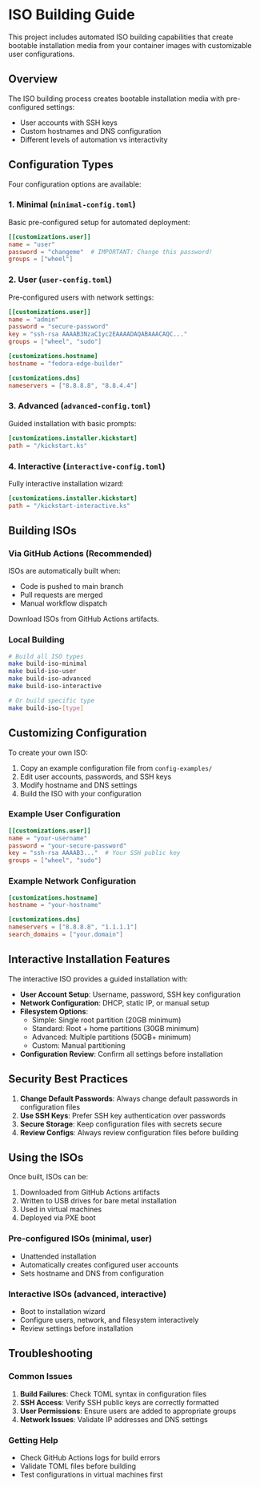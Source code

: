 # ISO Building Guide

This project includes automated ISO building capabilities that create bootable installation media from your container images with customizable user configurations.

## Overview

The ISO building process creates bootable installation media with pre-configured settings:

- User accounts with SSH keys
- Custom hostnames and DNS configuration
- Different levels of automation vs interactivity

## Configuration Types

Four configuration options are available:

### 1. Minimal (`minimal-config.toml`)

Basic pre-configured setup for automated deployment:

```toml
[[customizations.user]]
name = "user"
password = "changeme"  # IMPORTANT: Change this password!
groups = ["wheel"]
```

### 2. User (`user-config.toml`)

Pre-configured users with network settings:

```toml
[[customizations.user]]
name = "admin"
password = "secure-password"
key = "ssh-rsa AAAAB3NzaC1yc2EAAAADAQABAAACAQC..."
groups = ["wheel", "sudo"]

[customizations.hostname]
hostname = "fedora-edge-builder"

[customizations.dns]
nameservers = ["8.8.8.8", "8.8.4.4"]
```

### 3. Advanced (`advanced-config.toml`)

Guided installation with basic prompts:

```toml
[customizations.installer.kickstart]
path = "/kickstart.ks"
```

### 4. Interactive (`interactive-config.toml`)

Fully interactive installation wizard:

```toml
[customizations.installer.kickstart]
path = "/kickstart-interactive.ks"
```

## Building ISOs

### Via GitHub Actions (Recommended)

ISOs are automatically built when:
- Code is pushed to main branch
- Pull requests are merged
- Manual workflow dispatch

Download ISOs from GitHub Actions artifacts.

### Local Building

```bash
# Build all ISO types
make build-iso-minimal
make build-iso-user
make build-iso-advanced
make build-iso-interactive

# Or build specific type
make build-iso-[type]
```

## Customizing Configuration

To create your own ISO:

1. Copy an example configuration file from `config-examples/`
2. Edit user accounts, passwords, and SSH keys
3. Modify hostname and DNS settings
4. Build the ISO with your configuration

### Example User Configuration

```toml
[[customizations.user]]
name = "your-username"
password = "your-secure-password"
key = "ssh-rsa AAAAB3..."  # Your SSH public key
groups = ["wheel", "sudo"]
```

### Example Network Configuration

```toml
[customizations.hostname]
hostname = "your-hostname"

[customizations.dns]
nameservers = ["8.8.8.8", "1.1.1.1"]
search_domains = ["your.domain"]
```

## Interactive Installation Features

The interactive ISO provides a guided installation with:

- **User Account Setup**: Username, password, SSH key configuration
- **Network Configuration**: DHCP, static IP, or manual setup
- **Filesystem Options**: 
  - Simple: Single root partition (20GB minimum)
  - Standard: Root + home partitions (30GB minimum)
  - Advanced: Multiple partitions (50GB+ minimum)
  - Custom: Manual partitioning
- **Configuration Review**: Confirm all settings before installation

## Security Best Practices

1. **Change Default Passwords**: Always change default passwords in configuration files
2. **Use SSH Keys**: Prefer SSH key authentication over passwords
3. **Secure Storage**: Keep configuration files with secrets secure
4. **Review Configs**: Always review configuration files before building

## Using the ISOs

Once built, ISOs can be:

1. Downloaded from GitHub Actions artifacts
2. Written to USB drives for bare metal installation
3. Used in virtual machines
4. Deployed via PXE boot

### Pre-configured ISOs (minimal, user)

- Unattended installation
- Automatically creates configured user accounts
- Sets hostname and DNS from configuration

### Interactive ISOs (advanced, interactive)

- Boot to installation wizard
- Configure users, network, and filesystem interactively
- Review settings before installation

## Troubleshooting

### Common Issues

1. **Build Failures**: Check TOML syntax in configuration files
2. **SSH Access**: Verify SSH public keys are correctly formatted
3. **User Permissions**: Ensure users are added to appropriate groups
4. **Network Issues**: Validate IP addresses and DNS settings

### Getting Help

- Check GitHub Actions logs for build errors
- Validate TOML files before building
- Test configurations in virtual machines first
